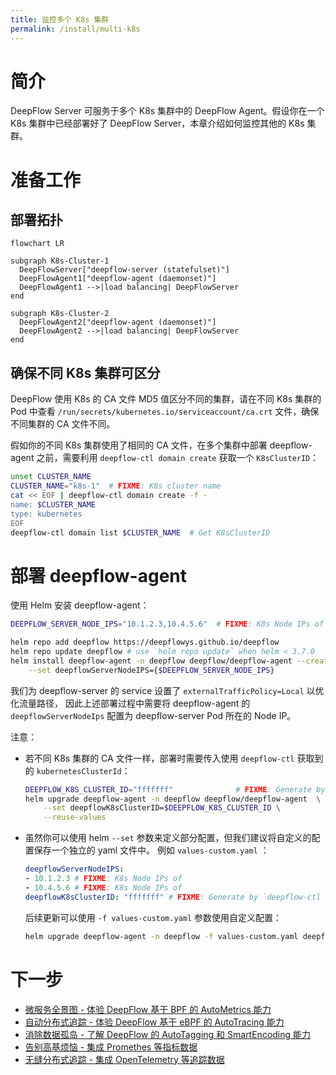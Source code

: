 ```yaml
---
title: 监控多个 K8s 集群
permalink: /install/multi-k8s
---
```


# 简介

DeepFlow Server 可服务于多个 K8s 集群中的 DeepFlow Agent。假设你在一个 K8s 集群中已经部署好了 DeepFlow Server，本章介绍如何监控其他的 K8s 集群。

# 准备工作

## 部署拓扑

```mermaid
flowchart LR

subgraph K8s-Cluster-1
  DeepFlowServer["deepflow-server (statefulset)"]
  DeepFlowAgent1["deepflow-agent (daemonset)"]
  DeepFlowAgent1 -->|load balancing| DeepFlowServer
end

subgraph K8s-Cluster-2
  DeepFlowAgent2["deepflow-agent (daemonset)"]
  DeepFlowAgent2 -->|load balancing| DeepFlowServer
end
```

## 确保不同 K8s 集群可区分

DeepFlow 使用 K8s 的 CA 文件 MD5 值区分不同的集群，请在不同 K8s 集群的 Pod 中查看 `/run/secrets/kubernetes.io/serviceaccount/ca.crt` 文件，确保不同集群的 CA 文件不同。

假如你的不同 K8s 集群使用了相同的 CA 文件，在多个集群中部署 deepflow-agent 之前，需要利用 `deepflow-ctl domain create` 获取一个 `K8sClusterID`：
```bash
unset CLUSTER_NAME
CLUSTER_NAME="k8s-1"  # FIXME: K8s cluster name
cat << EOF | deepflow-ctl domain create -f -
name: $CLUSTER_NAME
type: kubernetes
EOF
deepflow-ctl domain list $CLUSTER_NAME  # Get K8sClusterID
```

# 部署 deepflow-agent

使用 Helm 安装 deepflow-agent：
```bash
DEEPFLOW_SERVER_NODE_IPS="10.1.2.3,10.4.5.6"  # FIXME: K8s Node IPs of deepflow-server

helm repo add deepflow https://deepflowys.github.io/deepflow
helm repo update deepflow # use `helm repo update` when helm < 3.7.0
helm install deepflow-agent -n deepflow deepflow/deepflow-agent --create-namespace \
    --set deepflowServerNodeIPS={$DEEPFLOW_SERVER_NODE_IPS}
```

我们为 deepflow-server 的 service 设置了 `externalTrafficPolicy=Local` 以优化流量路径，
因此上述部署过程中需要将 deepflow-agent 的 `deepflowServerNodeIps` 配置为 deepflow-server Pod 所在的 Node IP。

注意：
- 若不同 K8s 集群的 CA 文件一样，部署时需要传入使用 `deepflow-ctl` 获取到的 `kubernetesClusterId`：
  ```bash
  DEEPFLOW_K8S_CLUSTER_ID="fffffff"              # FIXME: Generate by `deepflow-ctl domain create`
  helm upgrade deepflow-agent -n deepflow deepflow/deepflow-agent  \
      --set deepflowK8sClusterID=$DEEPFLOW_K8S_CLUSTER_ID \
      --reuse-values
  ```
- 虽然你可以使用 helm `--set` 参数来定义部分配置，但我们建议将自定义的配置保存一个独立的 yaml 文件中。
  例如 `values-custom.yaml` ：
  ```yaml
  deepflowServerNodeIPS:
  - 10.1.2.3 # FIXME: K8s Node IPs of
  - 10.4.5.6 # FIXME: K8s Node IPs of
  deepflowK8sClusterID: "fffffff" # FIXME: Generate by `deepflow-ctl domain create`
  ```
  后续更新可以使用 `-f values-custom.yaml` 参数使用自定义配置：
  ```bash
  helm upgrade deepflow-agent -n deepflow -f values-custom.yaml deepflow/deepflow-agent
  ```

# 下一步

- [微服务全景图 - 体验 DeepFlow 基于 BPF 的 AutoMetrics 能力](../auto-metrics/metrics-without-instrumentation/)
- [自动分布式追踪 - 体验 DeepFlow 基于 eBPF 的 AutoTracing 能力](../auto-tracing/tracing-without-instrumentation/)
- [消除数据孤岛 - 了解 DeepFlow 的 AutoTagging 和 SmartEncoding 能力](../auto-tagging/elimilate-data-silos/)
- [告别高基烦恼 - 集成 Promethes 等指标数据](../agent-integration/metrics/metrics-auto-tagging/)
- [无缝分布式追踪 - 集成 OpenTelemetry 等追踪数据](../agent-integration/tracing/tracing-without-blind-spot/)
